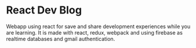 # React Dev Blog

Webapp using react for save and share development experiences while you are learning. It is made with react, redux, webpack and using firebase as realtime databases and gmail authentication.
